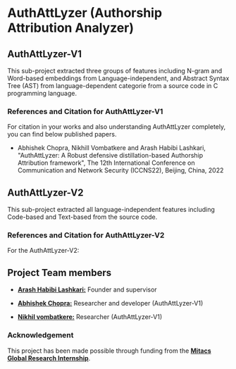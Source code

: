 # AuthAttLyzer (Authorship Attribution Analyzer)


## AuthAttLyzer-V1
This sub-project extracted three groups of features including N-gram and Word-based embeddings from Language-independent, and Abstract Syntax Tree (AST) from language-dependent categorie from a source code in C programming language. 

### References and Citation for AuthAttLyzer-V1
For citation in your works and also understanding AuthAttLyzer completely, you can find below published papers. 
- Abhishek Chopra, Nikhill Vombatkere and Arash Habibi Lashkari, "AuthAttLyzer: A Robust defensive distillation-based Authorship Attribution framework", The 12th International Conference on Communication and Network Security (ICCNS22), Beijing, China, 2022

## AuthAttLyzer-V2
This sub-project extracted all language-independent features including Code-based and Text-based from the source code. 

### References and Citation for AuthAttLyzer-V2
For the AuthAttLyzer-V2:




## Project Team members 

* [**Arash Habibi Lashkari:**](http://ahlashkari.com/index.asp) Founder and supervisor

* [**Abhishek Chopra:**](https://github.com/abhishekchopra0907) Researcher and developer (AuthAttLyzer-V1)

* [**Nikhil vombatkere:**](https://github.com/NVombat) Researcher (AuthAttLyzer-V1)

### Acknowledgement 

This project has been made possible through funding from the [**Mitacs Global Research Internship**](https://www.mitacs.ca/en/programs/globalink/globalink-research-internship). 
